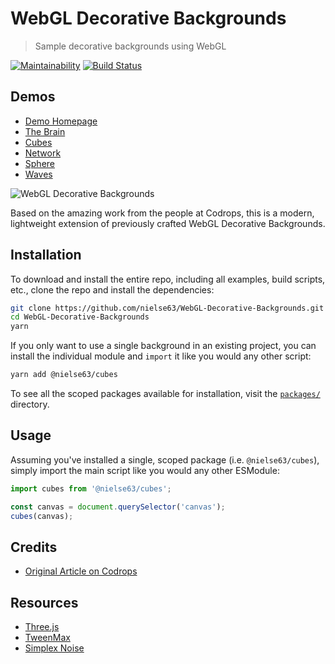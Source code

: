 # WebGL Decorative Backgrounds

> Sample decorative backgrounds using WebGL

[![Maintainability](https://api.codeclimate.com/v1/badges/22cea98ae5b00bbccf64/maintainability)](https://codeclimate.com/github/nielse63/WebGL-Decorative-Backgrounds/maintainability)
[![Build Status](https://travis-ci.org/nielse63/WebGL-Decorative-Backgrounds.svg?branch=master)](https://travis-ci.org/nielse63/WebGL-Decorative-Backgrounds)

## Demos

* [Demo Homepage](https://nielse63.github.io/WebGL-Decorative-Backgrounds/)
* [The Brain](https://nielse63.github.io/WebGL-Decorative-Backgrounds/brain.html)
* [Cubes](https://nielse63.github.io/WebGL-Decorative-Backgrounds/cubes.html)
* [Network](https://nielse63.github.io/WebGL-Decorative-Backgrounds/network.html)
* [Sphere](https://nielse63.github.io/WebGL-Decorative-Backgrounds/sphere.html)
* [Waves](https://nielse63.github.io/WebGL-Decorative-Backgrounds/waves.html)

![WebGL Decorative Backgrounds](src/images/screenshots/cubes.min.gif "WebGL Decorative Backgrounds")

Based on the amazing work from the people at Codrops, this is a modern, lightweight extension of previously crafted WebGL Decorative Backgrounds.

## Installation

To download and install the entire repo, including all examples, build scripts, etc., clone the repo and install the dependencies:

```bash
git clone https://github.com/nielse63/WebGL-Decorative-Backgrounds.git
cd WebGL-Decorative-Backgrounds
yarn
```

If you only want to use a single background in an existing project, you can install the individual module and `import` it like you would any other script:

```bash
yarn add @nielse63/cubes
```

To see all the scoped packages available for installation, visit the [`packages/`](https://github.com/nielse63/WebGL-Decorative-Backgrounds/tree/master/packages) directory.

## Usage

Assuming you've installed a single, scoped package (i.e. `@nielse63/cubes`), simply import the main script like you would any other ESModule:

```js
import cubes from '@nielse63/cubes';

const canvas = document.querySelector('canvas');
cubes(canvas);
```

## Credits

* [Original Article on Codrops](https://tympanus.net/codrops/2017/11/28/decorative-webgl-backgrounds/)

## Resources

* [Three.js](https://threejs.org/)
* [TweenMax](https://www.npmjs.com/package/gsap)
* [Simplex Noise](https://github.com/nielse63/node-simplex-noise)
